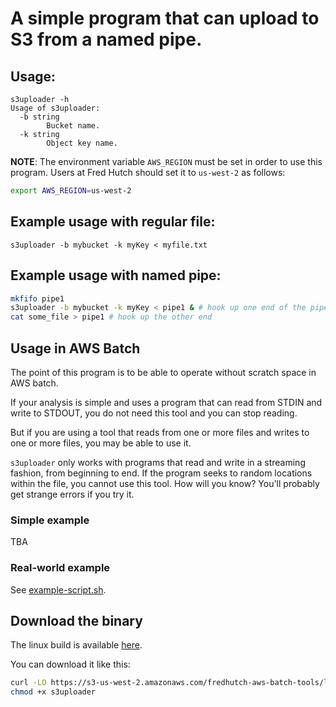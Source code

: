 # A simple program that can upload to S3 from a named pipe.

## Usage:

```
s3uploader -h
Usage of s3uploader:
  -b string
    	Bucket name.
  -k string
    	Object key name.
```

**NOTE**: The environment variable `AWS_REGION` must be
set in order to use this program. Users at Fred Hutch
should set it to `us-west-2` as follows:

```bash
export AWS_REGION=us-west-2
```

## Example usage with regular file:

```
s3uploader -b mybucket -k myKey < myfile.txt
```

## Example usage with named pipe:

```bash
mkfifo pipe1
s3uploader -b mybucket -k myKey < pipe1 & # hook up one end of the pipe
cat some_file > pipe1 # hook up the other end
```

## Usage in AWS Batch

The point of this program is to be able to operate without scratch space in AWS batch.

If your analysis is simple and uses a program that can read from STDIN and write to STDOUT, you do not need this tool and you
can stop reading.

But if you are using a tool that reads from one or more files and
writes to one or more files, you may be able to use it.

`s3uploader` only works with programs that read and write in a
streaming fashion, from beginning to end. If the program seeks
to random locations within the file, you cannot use this tool.
How will you know? You'll probably get strange errors if you try it.

### Simple example

TBA

### Real-world example

See [example-script.sh](example-script.sh).



## Download the binary

The linux build is available
[here](https://s3-us-west-2.amazonaws.com/fredhutch-aws-batch-tools/linux-build-of-s3uploader/s3uploader).

You can download it like this:

```bash
curl -LO https://s3-us-west-2.amazonaws.com/fredhutch-aws-batch-tools/linux-build-of-s3uploader/s3uploader
chmod +x s3uploader
```
